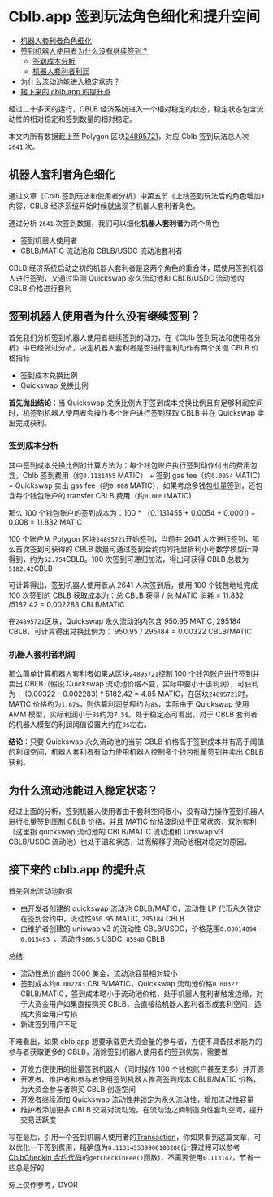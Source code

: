 # Cblb.app 签到玩法角色细化和提升空间

<!-- MarkdownTOC -->

- [机器人套利者角色细化](#机器人套利者角色细化)
- [签到机器人使用者为什么没有继续签到？](#签到机器人使用者为什么没有继续签到？)
  - [签到成本分析](#签到成本分析)
  - [机器人套利者利润](#机器人套利者利润)
- [为什么流动池能进入稳定状态？](#为什么流动池能进入稳定状态？)
- [接下来的 cblb.app 的提升点](#接下来的-cblbapp-的提升点)

<!-- /MarkdownTOC -->

经过二十多天的运行，CBLB 经济系统进入一个相对稳定的状态，稳定状态包含流动性的相对稳定和签到数量的相对稳定。

本文内所有数据截止至 Polygon 区块[24895721](https://polygonscan.com/tx/0xde82e0cc153d8e436f4139f30e86fc3b7613ff5e7adc22aaeb11a3a0947bd476)，对应 Cblb 签到玩法总人次 `2641` 次。

<a id="机器人套利者角色细化"></a>

## 机器人套利者角色细化

通过文章《Cblb 签到玩法和使用者分析》中第五节《上线签到玩法后的角色增加》内容，CBLB 经济系统开始时候就出现了机器人套利者角色。

通过分析 `2641` 次签到数据，我们可以细化**机器人套利者**为两个角色

- 签到机器人使用者
- CBLB/MATIC 流动池和 CBLB/USDC 流动池套利者

CBLB 经济系统启动之初的机器人套利者是这两个角色的重合体，既使用签到机器人进行签到，又通过监测 Quickswap 永久流动池和 CBLB/USDC 流动池内 CBLB 价格进行套利

<a id="签到机器人使用者为什么没有继续签到？"></a>

<a id="签到机器人使用者为什么没有继续签到？"></a>

## 签到机器人使用者为什么没有继续签到？

首先我们分析签到机器人使用者继续签到的动力，在《Cblb 签到玩法和使用者分析》中已经做过分析，决定机器人套利者是否进行套利动作有两个关键 CBLB 价格指标

- 签到成本兑换比例
- Quickswap 兑换比例

**首先抛出结论**：当 Quickswap 兑换比例大于签到成本兑换比例且有足够利润空间时，机签到机器人使用者会操作多个账户进行签到获取 CBLB 并在 Quickswap 卖出完成获利。

<a id="签到成本分析"></a>

<a id="签到成本分析"></a>

### 签到成本分析

其中签到成本兑换比例的计算方法为：每个钱包账户执行签到动作付出的费用包含，Cblb 签到费用（约`0.1131455` MATIC） + 签到 gas fee（约`0.0054` MATIC）+ Quickswap 卖出 gas fee（约`0.008` MATIC），如果考虑多钱包批量签到，还包含每个钱包账户的 transfer CBLB 费用（约`0.0001`MATIC)

那么 100 个钱包账户的签到成本为：100 \* （0.1131455 + 0.0054 + 0.0001) + 0.008 = 11.832 MATIC

100 个账户从 Polygon 区块`24895721`开始签到，当前共 2641 人次进行签到，那么首次签到可获得的 CBLB 数量可通过签到合约内的托里拆利小号数学模型计算得到，约为`52.754`CBLB。100 次签到可递归加法，得出可获得 CBLB 总数为`5182.42`CBLB

可计算得出，签到机器人使用者从 2641 人次签到后，使用 100 个钱包地址完成 100 次签到的 CBLB 获取成本为：总 CBLB 获得 / 总 MATIC 消耗 = 11.832 /5182.42 = 0.002283 CBLB/MATIC

在`24895721`区块，Quickswap 永久流动池内包含 950.95 MATIC, 295184 CBLB，可计算得出兑换比例为： 950.95 / 295184 = 0.00322 CBLB/MATIC

<a id="机器人套利者利润"></a>

<a id="机器人套利者利润"></a>

### 机器人套利者利润

那么简单计算机器人套利者如果从区块`24895721`控制 100 个钱包账户进行签到并卖出 CBLB（假设 Quickswap 流动池价格不变，实际中要小于该利润），可获利为： (0.00322 - 0.002283) \* 5182.42 = 4.85 MATIC，在区块`24895721`时，MATIC 价格约为`1.67$`，则估算利润总额约为`8$`，实际由于 Quickswap 使用 AMM 模型，实际利润小于`8$`约为`7.5$`。处于稳定态可看出，对于 CBLB 套利者的机器人模型的利润阈值设置大约在`8$`左右。

**结论**：只要 Quickswap 永久流动池的当前 CBLB 价格高于签到成本并有高于阈值的利润空间，机器人套利者有动力使用机器人控制多个钱包批量签到并卖出 CBLB 获利。

<a id="为什么流动池能进入稳定状态？"></a>

<a id="为什么流动池能进入稳定状态？"></a>

## 为什么流动池能进入稳定状态？

经过上面的分析，签到机器人使用者由于套利空间很小，没有动力操作签到机器人进行批量签到压制 CBLB 价格，并且 MATIC 价格波动处于正常状态，双池套利（这里指 quickswap 流动池的 CBLB/MATIC 流动池和 Uniswap v3 CBLB/USDC 流动池）也处于温和状态，进而解释了流动池相对稳定的原因。

<a id="接下来的-cblbapp-的提升点"></a>

<a id="接下来的-cblbapp-的提升点"></a>

## 接下来的 cblb.app 的提升点

首先列出流动池数据

- 由开发者创建的 quickswap 流动池 CBLB/MATIC，流动性 LP 代币永久锁定在签到合约中，流动性`950.95` MATIC, `295184` CBLB
- 由维护者创建的 uniswap v3 的流动性 CBLB/USDC，价格范围`0.00014094` - `0.015493 `，流动性`986.6` USDC, `85940` CBLB

总结

- 流动性总价值约 3000 美金，流动池容量相对较小
- 签到成本约`0.002283` CBLB/MATIC，Quickswap 流动池价格`0.00322` CBLB/MATIC，签到成本略小于流动池价格，处于机器人套利者触发边缘，对于大资金用户如果直接购买 CBLB，会直接给机器人套利者形成套利空间，造成大资金用户亏损
- 新进签到用户不足

不难看出，如果 cblb.app 想要承载更大资金量的参与者，方便不具备技术能力的参与者获取更多的 CBLB，消除签到机器人使用者的签到优势，需要做

- 开发方便使用的批量签到机器人（同时操作 100 个钱包账户甚至更多）并开源
- 开发者、维护者和参与者使用签到机器人推高签到成本 CBLB/MATIC 价格，为大资金参与者购买 CBLB 创造空间
- 开发者继续添加 Quickswap 流动性并锁定为永久流动性，增加流动性容量
- 维护者添加更多 CBLB 交易对流动池，在流动池之间制造良性套利空间，提升交易活跃度

写在最后，引用一个签到机器人使用者的[Transaction](https://polygonscan.com/tx/0xc1f5fd9c97046504c555375bd9cd78cc2969cc2116037b67945b6b5ba47c5682)，你如果看到这篇文章，可以优化一下签到费用，精确值为`0.113145539906103286`(计算过程可以参考[CblbCheckin 合约代码](https://polygonscan.com/address/0x15942E96becA7fA6081740dFB74D7702ec2C3B88#code)的`getCheckinFee()`函数)，不需要使用`0.113147`，节省一些总是好的

综上仅作参考，DYOR
